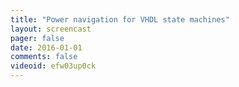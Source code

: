 ```yaml
---
title: "Power navigation for VHDL state machines"
layout: screencast 
pager: false
date: 2016-01-01
comments: false
videoid: efw03up0ck
---
```


